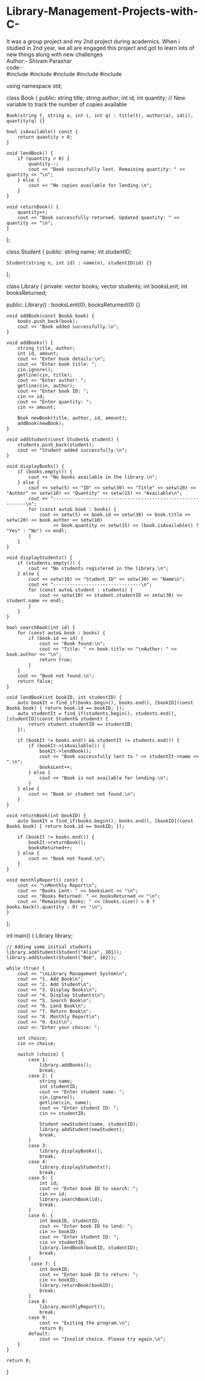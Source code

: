 # Library-Management-Projects-with-C-
It was a group project and my 2nd project during academics. When i studied in 2nd year,  we all are engaged this project and got to learn lots of new things along with new challenges 
<br>
Author:- Shivam Parashar
<br>
code:-
<br>
#include <iostream>
#include <iomanip>
#include <vector>
#include <string>
#include <algorithm>

using namespace std;

class Book {
public:
    string title;
    string author;
    int id;
    int quantity; // New variable to track the number of copies available

    Book(string t, string a, int i, int q) : title(t), author(a), id(i), quantity(q) {}

    bool isAvailable() const {
        return quantity > 0;
    }

    void lendBook() {
        if (quantity > 0) {
            quantity--;
            cout << "Book successfully lent. Remaining quantity: " << quantity << "\n";
        } else {
            cout << "No copies available for lending.\n";
        }
    }

    void returnBook() {
        quantity++;
        cout << "Book successfully returned. Updated quantity: " << quantity << "\n";
    }
};

class Student {
public:
    string name;
    int studentID;

    Student(string n, int id) : name(n), studentID(id) {}
};

class Library {
private:
    vector<Book> books;
    vector<Student> students;
    int booksLent;
    int booksReturned;

public:
    Library() : booksLent(0), booksReturned(0) {}

    void addBook(const Book& book) {
        books.push_back(book);
        cout << "Book added successfully.\n";
    }

    void addBooks() {
        string title, author;
        int id, amount;
        cout << "Enter book details:\n";
        cout << "Enter book title: ";
        cin.ignore();
        getline(cin, title);
        cout << "Enter author: ";
        getline(cin, author);
        cout << "Enter book ID: ";
        cin >> id;
        cout << "Enter quantity: ";
        cin >> amount;

        Book newBook(title, author, id, amount);
        addBook(newBook);
    }

    void addStudent(const Student& student) {
        students.push_back(student);
        cout << "Student added successfully.\n";
    }

    void displayBooks() {
        if (books.empty()) {
            cout << "No books available in the library.\n";
        } else {
            cout << setw(5) << "ID" << setw(30) << "Title" << setw(20) << "Author" << setw(10) << "Quantity" << setw(15) << "Available\n";
            cout << "------------------------------------------------------------\n";
            for (const auto& book : books) {
                cout << setw(5) << book.id << setw(30) << book.title << setw(20) << book.author << setw(10)
                     << book.quantity << setw(15) << (book.isAvailable() ? "Yes" : "No") << endl;
            }
        }
    }

    void displayStudents() {
        if (students.empty()) {
            cout << "No students registered in the library.\n";
        } else {
            cout << setw(10) << "Student ID" << setw(30) << "Name\n";
            cout << "--------------------------------\n";
            for (const auto& student : students) {
                cout << setw(10) << student.studentID << setw(30) << student.name << endl;
            }
        }
    }

    bool searchBook(int id) {
        for (const auto& book : books) {
            if (book.id == id) {
                cout << "Book found:\n";
                cout << "Title: " << book.title << "\nAuthor: " << book.author << "\n";
                return true;
            }
        }
        cout << "Book not found.\n";
        return false;
    }

    void lendBook(int bookID, int studentID) {
        auto bookIt = find_if(books.begin(), books.end(), [bookID](const Book& book) { return book.id == bookID; });
        auto studentIt = find_if(students.begin(), students.end(), [studentID](const Student& student) {
            return student.studentID == studentID;
        });

        if (bookIt != books.end() && studentIt != students.end()) {
            if (bookIt->isAvailable()) {
                bookIt->lendBook();
                cout << "Book successfully lent to " << studentIt->name << ".\n";
                booksLent++;
            } else {
                cout << "Book is not available for lending.\n";
            }
        } else {
            cout << "Book or student not found.\n";
        }
    }

    void returnBook(int bookID) {
        auto bookIt = find_if(books.begin(), books.end(), [bookID](const Book& book) { return book.id == bookID; });

        if (bookIt != books.end()) {
            bookIt->returnBook();
            booksReturned++;
        } else {
            cout << "Book not found.\n";
        }
    }

    void monthlyReport() const {
        cout << "\nMonthly Report\n";
        cout << "Books Lent: " << booksLent << "\n";
        cout << "Books Returned: " << booksReturned << "\n";
        cout << "Remaining Books: " << (books.size() > 0 ? books.back().quantity : 0) << "\n";
    }
};

int main() {
    Library library;

    // Adding some initial students
    library.addStudent(Student("Alice", 101));
    library.addStudent(Student("Bob", 102));

    while (true) {
        cout << "\nLibrary Management System\n";
        cout << "1. Add Book\n";
        cout << "2. Add Student\n";
        cout << "3. Display Books\n";
        cout << "4. Display Students\n";
        cout << "5. Search Book\n";
        cout << "6. Lend Book\n";
        cout << "7. Return Book\n";
        cout << "8. Monthly Report\n";
        cout << "9. Exit\n";
        cout << "Enter your choice: ";

        int choice;
        cin >> choice;

        switch (choice) {
            case 1:
                library.addBooks();
                break;
            case 2: {
                string name;
                int studentID;
                cout << "Enter student name: ";
                cin.ignore();
                getline(cin, name);
                cout << "Enter student ID: ";
                cin >> studentID;

                Student newStudent(name, studentID);
                library.addStudent(newStudent);
                break;
            }
            case 3:
                library.displayBooks();
                break;
            case 4:
                library.displayStudents();
                break;
            case 5: {
                int id;
                cout << "Enter book ID to search: ";
                cin >> id;
                library.searchBook(id);
                break;
            }
            case 6: {
                int bookID, studentID;
                cout << "Enter book ID to lend: ";
                cin >> bookID;
                cout << "Enter student ID: ";
                cin >> studentID;
                library.lendBook(bookID, studentID);
                break;
            }
             case 7: {
                int bookID;
                cout << "Enter book ID to return: ";
                cin >> bookID;
                library.returnBook(bookID);
                break;
            }
            case 8:
                library.monthlyReport();
                break;
            case 9:
                cout << "Exiting the program.\n";
                return 0;
            default:
                cout << "Invalid choice. Please try again.\n";
        }
    }

    return 0;
}

